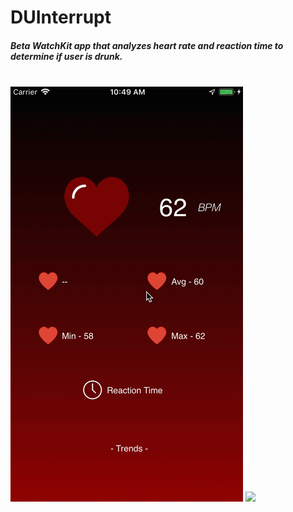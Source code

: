 # DUInterrupt
##### _Beta WatchKit app that analyzes heart rate and reaction time to determine if user is drunk._<br/><br/>
![](phonetest.gif)
![](watch.gif)<br/>

